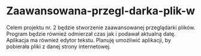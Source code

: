 # Zaawansowana-przegl-darka-plik-w
Celem projektu nr. 2 będzie stworzenie zaawansowanej przeglądarki plików. Program będzie również odmierzał czas jak i podawał aktualną datę. Aplikacja ma również edytor tekstu. Planuję umożliwić aplikacji, by pobierała pliki z danej strony internetowej. 
